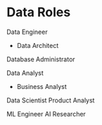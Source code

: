 # Data Roles

Data Engineer
- Data Architect

Database Administrator

Data Analyst
- Business Analyst

Data Scientist
Product Analyst

ML Engineer
AI Researcher
